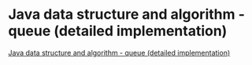 # Java data structure and algorithm - queue (detailed implementation)
[Java data structure and algorithm - queue (detailed implementation)](https://aiwithcloud.com/2022/09/19/java_data_structure_and_algorithm___queue_detailed_implementation/)